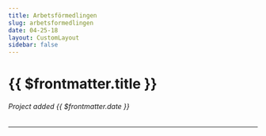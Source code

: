 ```yaml
---
title: Arbetsförmedlingen
slug: arbetsformedlingen
date: 04-25-18
layout: CustomLayout
sidebar: false
---
```

<ApiPostHero/>

# {{ $frontmatter.title }}
###### Project added {{ $frontmatter.date }}

<ApiPost/>

---

<ApiPostList/>
